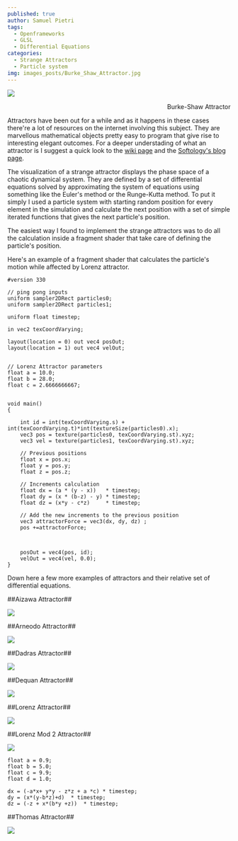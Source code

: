 ```yaml
---
published: true
author: Samuel Pietri
tags:
  - Openframeworks
  - GLSL
  - Differential Equations
categories:
  - Strange Attractors
  - Particle system
img: images_posts/Burke_Shaw_Attractor.jpg
---
```

![]({{site.baseurl}}/images_posts/Burke_Shaw_Attractor.jpg)
<div style="text-align: right"> Burke-Shaw Attractor </div>

Attractors have been out for a while and as it happens in these cases there're a lot of resources on the internet involving this subject. They are marvellous mathematical objects pretty easy to program that give rise to interesting elegant outcomes. For a deeper understading of what an attractor is I suggest a quick look to the [wiki page](https://en.wikipedia.org/wiki/Attractor) and the [Softology's blog page](http://softology.com.au/tutorials/attractors2d/tutorial.htm). 

The visualization of a strange attractor displays the phase space of a chaotic dynamical system. They are defined by a set of differential equations solved by approximating the system of equations using something like the Euler's method or the Runge-Kutta method. To put it simply I used a particle system with starting random position for every element in the simulation and calculate the next position with a set of simple iterated functions that gives the next particle's position.


The easiest way I found to implement the strange attractors was to do all the calculation inside a fragment shader that take care of defining the particle's position.

Here's an example of a fragment shader that calculates the particle's motion while affected by Lorenz attractor.

```
#version 330

// ping pong inputs
uniform sampler2DRect particles0;
uniform sampler2DRect particles1;

uniform float timestep;

in vec2 texCoordVarying;

layout(location = 0) out vec4 posOut;
layout(location = 1) out vec4 velOut;


// Lorenz Attractor parameters
float a = 10.0;
float b = 28.0;
float c = 2.6666666667;


void main()
{
    
    int id = int(texCoordVarying.s) + int(texCoordVarying.t)*int(textureSize(particles0).x);
    vec3 pos = texture(particles0, texCoordVarying.st).xyz;
    vec3 vel = texture(particles1, texCoordVarying.st).xyz;

    // Previous positions
    float x = pos.x;
    float y = pos.y;
    float z = pos.z;
    
   	// Increments calculation
    float dx = (a * (y - x))   * timestep;
    float dy = (x * (b-z) - y) * timestep;
    float dz = (x*y - c*z)     * timestep;
    
	// Add the new increments to the previous position
    vec3 attractorForce = vec3(dx, dy, dz) ;
    pos +=attractorForce;

    
    
    posOut = vec4(pos, id);
    velOut = vec4(vel, 0.0);
}
```

Down here a few more examples of attractors and their relative set of differential equations.



##Aizawa Attractor##

![]({{site.baseurl}}/images_posts/Aizawa_Attractor.png)



##Arneodo Attractor##

![]({{site.baseurl}}/images_posts/Arneodo_Attractor.png)


##Dadras Attractor##

![]({{site.baseurl}}/images_posts/Dadras_Attractor.png)


##Dequan Attractor##

![]({{site.baseurl}}/images_posts/Dequan_Li_Attractor.png)


##Lorenz Attractor##

![]({{site.baseurl}}/images_posts/Lorenz_Attractor.png)


##Lorenz Mod 2 Attractor##

![]({{site.baseurl}}/images_posts/Lorenz_mod2_Attractor.png)

```
float a = 0.9;
float b = 5.0;
float c = 9.9;
float d = 1.0;
        
dx = (-a*x+ y*y - z*z + a *c) * timestep;
dy = (x*(y-b*z)+d)  * timestep;
dz = (-z + x*(b*y +z))  * timestep;
```

##Thomas Attractor##

![]({{site.baseurl}}/images_posts/thomas_attractor.png)





